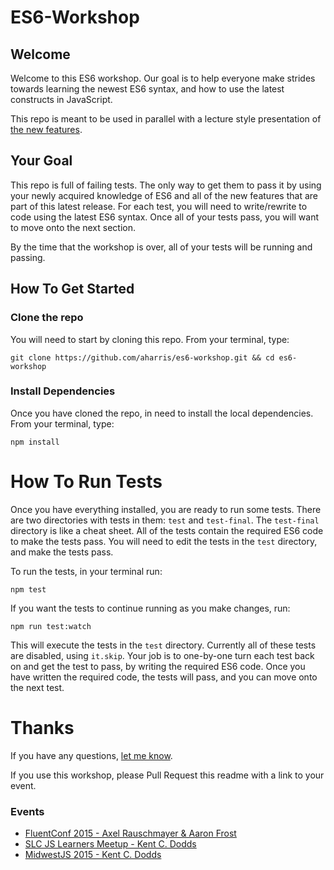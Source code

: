 # ES6-Workshop

## Welcome

Welcome to this ES6 workshop. Our goal is to help everyone make strides towards learning the newest ES6 syntax, and
how to use the latest constructs in JavaScript.

This repo is meant to be used in parallel with a lecture style presentation of
[the new features](https://github.com/lukehoban/es6features).

## Your Goal

This repo is full of failing tests. The only way to get them to pass it by using your newly acquired knowledge of ES6
and all of the new features that are part of this latest release. For each test, you will need to write/rewrite to code
using the latest ES6 syntax. Once all of your tests pass, you will want to move onto the next section.

By the time that the workshop is over, all of your tests will be running and passing.

## How To Get Started

### Clone the repo

You will need to start by cloning this repo. From your terminal, type:

```
git clone https://github.com/aharris/es6-workshop.git && cd es6-workshop
```

### Install Dependencies

Once you have cloned the repo, in need to install the local dependencies. From your terminal, type:

```
npm install
```

# How To Run Tests
Once you have everything installed, you are ready to run some tests. There are two directories with tests in them: `test` and `test-final`.
The `test-final` directory is like a cheat sheet. All of the tests contain the required ES6 code to make the tests pass. You will need to
edit the tests in the `test` directory, and make the tests pass.

To run the tests, in your terminal run:

```
npm test
```

If you want the tests to continue running as you make changes, run:

```
npm run test:watch
```

This will execute the tests in the `test` directory. Currently all of these tests are disabled, using `it.skip`. Your
job is to one-by-one turn each test back on and get the test to pass, by writing the required ES6 code. Once you have
written the required code, the tests will pass, and you can move onto the next test.

# Thanks

If you have any questions, [let me know](https://twitter.com/kentcdodds).

If you use this workshop, please Pull Request this readme with a link to your event.

### Events

- [FluentConf 2015 - Axel Rauschmayer & Aaron Frost](http://fluentconf.com/javascript-html-2015/public/schedule/detail/38811)
- [SLC JS Learners Meetup - Kent C. Dodds](http://www.meetup.com/SLC-JS-Learners/events/220770922/)
- [MidwestJS 2015 - Kent C. Dodds](https://youtu.be/aeY6ctvsurs)
